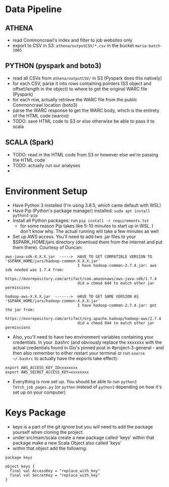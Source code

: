 # Data Pipeline

## ATHENA
- read Commoncrawl's index and filter to job websites only
- export to CSV in S3: `athena/outputCSV/*.csv` in the bucket `maria-batch-1005`

## PYTHON (pyspark and boto3)
- read all CSVs from `athena/outputCSV/` in S3 (Pyspark does this natively)
- for each CSV, parse it into rows containing pointers (S3 object and offset/length in the object) to where to get the original WARC file (Pyspark)
- for each row, actually retrieve the WARC file from the public Commoncrawl location (boto3)
- parse the WARC response to get the WARC body, which is the entirety of the HTML code (warcio)
- TODO: save HTML code to S3 or else otherwise be able to pass it to scala

## SCALA (Spark)
- TODO: read in the HTML code from S3 or however else we're passing the HTML code
- TODO: actually run our analyses
- 

# Environment Setup
- Have Python 3 installed (I'm using 3.8.5, which came default with WSL)
- Have Pip (Python's package manager) installed: `sudo apt install python3-pip`
- Install all Python packages: run `pip install -r requirements.txt`
	- for some reason Pip takes like 5-10 minutes to start up in WSL. I don't know why. The actual running will take a few minutes as well
- Set up AWS access. You'll need to add two .jar files to your $SPARK_HOME/jars directory (download them from the internet and put them there). Courtesy of Duncan:
```
aws-java-sdk-X.X.X.jar  ----->	HAVE TO GET COMPATIBLE VERSION TO '$SPARK_HOME/jars/hadoop-common-X.X.X.jar'
                                I have hadoop-common-2.7.4.jar: aws sdk needed was 1.7.4 from:
                                https://mvnrepository.com/artifact/com.amazonaws/aws-java-sdk/1.7.4
                                did a chmod 644 to match other jar permissions

hadoop-aws-X.X.X.jar  -------> 	HAVE TO GET SAME VERSION AS '$SPARK_HOME/jars/hadoop-common-X.X.X.jar'
                                I have hadoop-common-2.7.4.jar: got the jar from:
                                https://mvnrepository.com/artifact/org.apache.hadoop/hadoop-aws/2.7.4
                                did a chmod 644 to match other jar permissions
```
- Also, you'll need to have two environment variables containing your credentials. In your .bashrc (and obviously replace the xxxxxxx with the actual credentials found in Gio's pinned post in #project-3-general - and then also remember to either restart your terminal or run `source ~/.bashrc` to actually have the exports take effect):
```
export AWS_ACCESS_KEY_ID=xxxxxxx
export AWS_SECRET_ACCESS_KEY=xxxxxxxx
```
- Everything is now set up. You should be able to run `python3 fetch_job_pages.py` (or `python` instead of `python3` depending on how it's set up on your computer)

# Keys Package
- keys is a part of the git ignore but you will need to add the package yourself when cloning the project.
- under src/main/scala create a new package called 'keys' within that package make a new Scala Object also called 'keys'
- within that object add the following:
```
package keys

object keys {
  final val AccessKey = "replace_with_key"
  final val SecretKey = "replace_with_key"
}
```
